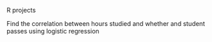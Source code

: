 R projects

Find the correlation between hours studied and whether and student passes using logistic regression


